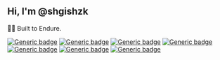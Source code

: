 ## Hi, I'm @shgishzk

👷‍♂️ Built to Endure.

[![Generic badge](https://img.shields.io/badge/-PHP-000?style=flat&logo=php)](https://github.com/shgishzk) [![Generic badge](https://img.shields.io/badge/-Laravel-000?style=flat&logo=laravel)](https://github.com/shgishzk) [![Generic badge](https://img.shields.io/badge/-Go-000?style=flat&logo=go)](https://github.com/shgishzk) [![Generic badge](https://img.shields.io/badge/-JavaScript-000?style=flat&logo=javascript)](https://github.com/shgishzk) 
[![Generic badge](https://img.shields.io/badge/-AWS-000?style=flat&logo=amazon-aws)](https://github.com/shgishzk) [![Generic badge](https://img.shields.io/badge/-Docker-000?style=flat&logo=docker)](https://github.com/shgishzk) 
[![Generic badge](https://img.shields.io/badge/-MySQL-000?style=flat&logo=mysql)](https://github.com/shgishzk)

